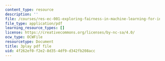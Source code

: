 ```yaml
---
content_type: resource
description: ''
file: /courses/res-ec-001-exploring-fairness-in-machine-learning-for-international-development-spring-2020/4f262ef0f2e28d354df9d342fb208acc_hvcYz4yzS0w.pdf
file_type: application/pdf
learning_resource_types: []
license: https://creativecommons.org/licenses/by-nc-sa/4.0/
ocw_type: OCWFile
resourcetype: Document
title: 3play pdf file
uid: 4f262ef0-f2e2-8d35-4df9-d342fb208acc
---
```

